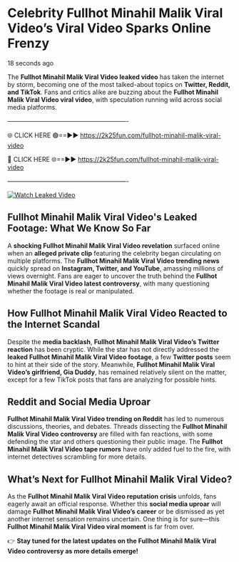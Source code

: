 # Celebrity Fullhot Minahil Malik Viral Video’s Viral Video Sparks Online Frenzy

18 seconds ago

The **Fullhot Minahil Malik Viral Video leaked video** has taken the internet by storm, becoming one of the most talked-about topics on **Twitter, Reddit, and TikTok**. Fans and critics alike are buzzing about the **Fullhot Minahil Malik Viral Video viral video**, with speculation running wild across social media platforms.

———————————————————-

🌐 CLICK HERE 🟢==►► https://2k25fun.com/fullhot-minahil-malik-viral-video

🔴 CLICK HERE 🌐==►► https://2k25fun.com/fullhot-minahil-malik-viral-video

———————————————————-

[![Watch Leaked Video](https://miro.medium.com/v2/resize:fit:828/format:webp/1*cilzJN44JGOrTw9NJCrNHA.gif "Watch Leaked Video")](https://2k25fun.com/fullhot-minahil-malik-viral-video)

## **Fullhot Minahil Malik Viral Video's Leaked Footage: What We Know So Far**  
A **shocking Fullhot Minahil Malik Viral Video revelation** surfaced online when an **alleged private clip** featuring the celebrity began circulating on multiple platforms. The **Fullhot Minahil Malik Viral Video trending news** quickly spread on **Instagram, Twitter, and YouTube**, amassing millions of views overnight. Fans are eager to uncover the truth behind the **Fullhot Minahil Malik Viral Video latest controversy**, with many questioning whether the footage is real or manipulated.  

## **How Fullhot Minahil Malik Viral Video Reacted to the Internet Scandal**  
Despite the **media backlash**, **Fullhot Minahil Malik Viral Video’s Twitter reaction** has been cryptic. While the star has not directly addressed the **leaked Fullhot Minahil Malik Viral Video footage**, a few **Twitter posts** seem to hint at their side of the story. Meanwhile, **Fullhot Minahil Malik Viral Video’s girlfriend, Gia Duddy**, has remained relatively silent on the matter, except for a few TikTok posts that fans are analyzing for possible hints.  

## **Reddit and Social Media Uproar**  
**Fullhot Minahil Malik Viral Video trending on Reddit** has led to numerous discussions, theories, and debates. Threads dissecting the **Fullhot Minahil Malik Viral Video controversy** are filled with fan reactions, with some defending the star and others questioning their public image. The **Fullhot Minahil Malik Viral Video tape rumors** have only added fuel to the fire, with internet detectives scrambling for more details.  

## **What’s Next for Fullhot Minahil Malik Viral Video?**  
As the **Fullhot Minahil Malik Viral Video reputation crisis** unfolds, fans eagerly await an official response. Whether this **social media uproar** will damage **Fullhot Minahil Malik Viral Video’s career** or be dismissed as yet another internet sensation remains uncertain. One thing is for sure—this **Fullhot Minahil Malik Viral Video viral moment** is far from over.  

👉 **Stay tuned for the latest updates on the Fullhot Minahil Malik Viral Video controversy as more details emerge!**  